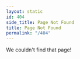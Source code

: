 ```yaml
---
layout: static
id: 404
side_title: Page Not Found
title: Page Not Found
permalink: "/404"
---
```

We couldn't find that page!